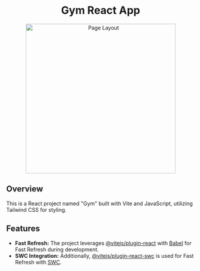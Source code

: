 <h1 align="center">Gym React App</h1>

<p align="center">
    <img src=".github/gym.png" alt="Page Layout" width="400px">
</p>

## Overview

This is a React project named "Gym" built with Vite and JavaScript, utilizing Tailwind CSS for styling.

## Features

- **Fast Refresh:** The project leverages [@vitejs/plugin-react](https://github.com/vitejs/vite-plugin-react/blob/main/packages/plugin-react/README.md) with [Babel](https://babeljs.io/) for Fast Refresh during development.
- **SWC Integration:** Additionally, [@vitejs/plugin-react-swc](https://github.com/vitejs/vite-plugin-react-swc) is used for Fast Refresh with [SWC](https://swc.rs/).
